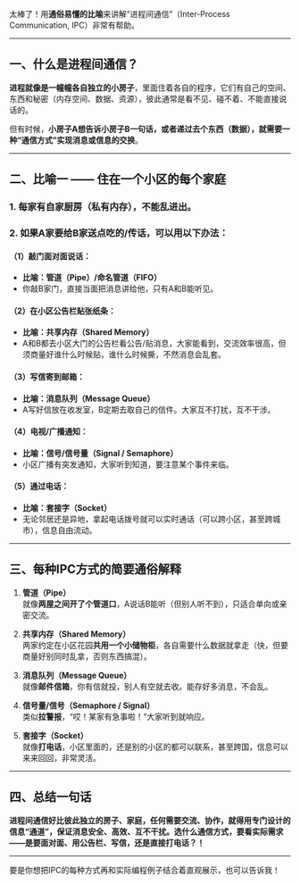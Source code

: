 太棒了！用**通俗易懂的比喻**来讲解“进程间通信”（Inter-Process Communication, IPC）非常有帮助。

---

## 一、什么是进程间通信？

**进程就像是一幢幢各自独立的小房子**，里面住着各自的程序，它们有自己的空间、东西和秘密（内存空间、数据、资源），彼此通常是看不见、碰不着、不能直接说话的。

但有时候，**小房子A想告诉小房子B一句话，或者递过去个东西（数据），就需要一种“通信方式”实现消息或信息的交换**。

---

## 二、比喻一 —— 住在一个小区的每个家庭

### 1. **每家有自家厨房（私有内存），不能乱进出。**
### 2. **如果A家要给B家送点吃的/传话，可以用以下办法：**

#### **（1）敲门面对面说话：**
- **比喻：管道（Pipe）/命名管道（FIFO）**
- 你敲B家门，直接当面把消息讲给他，只有A和B能听见。

#### **（2）在小区公告栏贴张纸条：**
- **比喻：共享内存（Shared Memory）**
- A和B都去小区大门的公告栏看公告/贴消息，大家能看到，交流效率很高，但须商量好谁什么时候贴，谁什么时候撕，不然消息会乱套。

#### **（3）写信寄到邮箱：**
- **比喻：消息队列（Message Queue）**
- A写好信放在收发室，B定期去取自己的信件。大家互不打扰，互不干涉。

#### **（4）电视/广播通知：**
- **比喻：信号/信号量（Signal / Semaphore）**
- 小区广播有突发通知，大家听到知道，要注意某个事件来临。

#### **（5）通过电话：**
- **比喻：套接字（Socket）**
- 无论邻居还是异地，拿起电话拨号就可以实时通话（可以跨小区，甚至跨城市），信息自由流动。

---

## 三、每种IPC方式的简要通俗解释

1. **管道（Pipe）**  
   就像**两屋之间开了个管道口**，A说话B能听（但别人听不到），只适合单向或亲密交流。

2. **共享内存（Shared Memory）**  
   两家约定在小区花园**共用一个小储物柜**，各自需要什么数据就拿走（快，但要商量好别同时乱拿，否则东西搞混）。

3. **消息队列（Message Queue）**  
   就像**邮件信箱**，你有信就投，别人有空就去收。能存好多消息，不会乱。

4. **信号量/信号（Semaphore / Signal）**  
   类似**拉警报**，“哎！某家有急事啦！”大家听到就响应。

5. **套接字（Socket）**  
   就像**打电话**，小区里面的，还是别的小区的都可以联系，甚至跨国，信息可以来来回回，非常灵活。

---

## 四、总结一句话

**进程间通信好比彼此独立的房子、家庭，任何需要交流、协作，就得用专门设计的信息“通道”，保证消息安全、高效、互不干扰。选什么通信方式，要看实际需求——是要面对面、用公告栏、写信，还是直接打电话？！**

---

要是你想把IPC的每种方式再和实际编程例子结合着直观展示，也可以告诉我！

